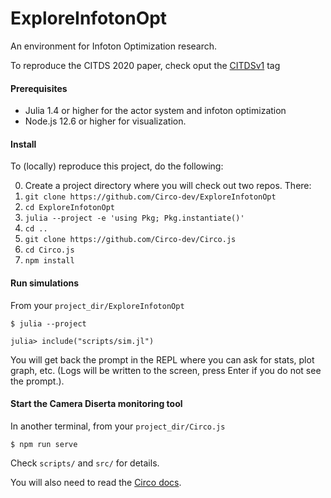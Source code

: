 # ExploreInfotonOpt

An environment for Infoton Optimization research.

To reproduce the CITDS 2020 paper, check oput the [CITDSv1](https://github.com/Circo-dev/ExploreInfotonOpt/tree/CITDSv1) tag

#### Prerequisites

- Julia 1.4 or higher for the actor system and infoton optimization
- Node.js 12.6 or higher for visualization.

#### Install
To (locally) reproduce this project, do the following:

0. Create a project directory where you will check out two repos. There:
1. `git clone https://github.com/Circo-dev/ExploreInfotonOpt`
2. `cd ExploreInfotonOpt`
3. `julia --project -e 'using Pkg; Pkg.instantiate()'`
4. `cd ..`
5. `git clone https://github.com/Circo-dev/Circo.js`
6. `cd Circo.js`
7. `npm install`

#### Run simulations

From your `project_dir/ExploreInfotonOpt`
   ```
   $ julia --project

   julia> include("scripts/sim.jl")
   ```
You will get back the prompt in the REPL where you can ask for stats, plot graph, etc. (Logs will be written to the screen, press Enter if you do not see the prompt.).

#### Start the Camera Diserta monitoring tool

In another terminal, from your `project_dir/Circo.js`
   ```
   $ npm run serve
   ```


Check `scripts/` and `src/` for details.

You will also need to read the [Circo docs](https://circo-dev.github.io/Circo-docs/dev/).
